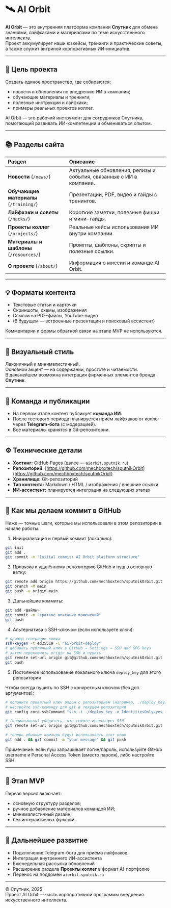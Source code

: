 # 🛰 AI Orbit

**AI Orbit** — это внутренняя платформа компании **Спутник** для обмена знаниями, лайфхаками и материалами по теме искусственного интеллекта.  
Проект аккумулирует наши юзкейсы, тренинги и практические советы, а также служит витриной корпоративных ИИ-инициатив.

---

## 🎯 Цель проекта
Создать единое пространство, где собираются:
- новости и обновления по внедрению ИИ в компании;
- обучающие материалы и тренинги;
- полезные инструкции и лайфхаки;
- примеры реальных проектов коллег.

AI Orbit — это рабочий инструмент для сотрудников Спутника, помогающий развивать ИИ-компетенции и обмениваться опытом.

---

## 📚 Разделы сайта
| Раздел | Описание |
|:--|:--|
| **Новости** (`/news/`) | Актуальные обновления, релизы и события, связанные с ИИ в компании. |
| **Обучающие материалы** (`/training/`) | Презентации, PDF, видео и гайды с тренингов. |
| **Лайфхаки и советы** (`/hacks/`) | Короткие заметки, полезные фишки и мини-гайды. |
| **Проекты коллег** (`/projects/`) | Реальные кейсы использования ИИ внутри компании. |
| **Материалы и шаблоны** (`/resources/`) | Промпты, шаблоны, скрипты и полезные ссылки. |
| **О проекте** (`/about/`) | Информация о миссии и команде AI Orbit. |

---

## 💡 Форматы контента
- Текстовые статьи и карточки  
- Скриншоты, схемы, изображения  
- Ссылки на PDF-файлы, YouTube-видео  
- (В будущем — встроенные презентации и поисковый ассистент)

Комментарии и формы обратной связи на этапе MVP не используются.

---

## 🧩 Визуальный стиль
Лаконичный и минималистичный.  
Основной акцент — на содержании, простоте и читаемости.  
В дальнейшем возможна интеграция фирменных элементов бренда **Спутник**.

---

## 👥 Команда и публикации
- На первом этапе контент публикует **команда ИИ**.  
- После тестового периода планируется приём лайфхаков от коллег через **Telegram-бота** (с модерацией).  
- Все материалы хранятся в Git-репозитории.

---

## ⚙️ Технические детали
- **Хостинг:** GitHub Pages (далее — `aiorbit.sputnik.ru`)  
- **Репозиторий:** [https://github.com/mechboxtech/sputnikOrbit](https://github.com/mechboxtech/sputnikOrbit)
- **Хранилище:** Git-репозиторий  
- **Тип контента:** Markdown / HTML / изображения / внешние ссылки  
- **ИИ-ассистент:** планируется интеграция на следующих этапах

---

## 💾 Как мы делаем коммит в GitHub

Ниже — точные шаги, которые мы использовали в этом репозитории в начале работы.

1) Инициализация и первый коммит (локально):

```bash
git init
git add .
git commit -m "Initial commit: AI Orbit platform structure"
```

2) Привязка к удалённому репозиторию GitHub и пуш в основную ветку:

```bash
git remote add origin https://github.com/mechboxtech/sputnikOrbit.git
git branch -M main
git push -u origin main
```

3) Дальнейшие коммиты:

```bash
git add <файлы>
git commit -m "краткое описание изменений"
git push
```

4) Альтернатива с SSH-ключом (если используете ключ):

```bash
# пример генерации ключа
ssh-keygen -t ed25519 -C "ai-orbit-deploy"
# добавить публичный ключ в GitHub → Settings → SSH and GPG keys
# затем переключить origin на SSH и пушить
git remote set-url origin git@github.com:mechboxtech/sputnikOrbit.git
git push
```

5) Постоянное использование локального ключа `deploy_key` для этого репозитория

Чтобы всегда пушить по SSH с конкретным ключом (без доп. аргументов):

```bash
# положите приватный ключ рядом с репозиторием (например, ./deploy_key)
# настройте ssh-команду для git в текущем репозитории
git config core.sshCommand "ssh -i ./deploy_key -o IdentitiesOnly=yes -o StrictHostKeyChecking=no"

# (опционально) убедитесь, что remote использует SSH
git remote set-url origin git@github.com:mechboxtech/sputnikOrbit.git

# теперь обычные команды будут использовать этот ключ
git add . && git commit -m "your message" && git push
```

Примечание: если пуш запрашивает логин/пароль, используйте GitHub username и
Personal Access Token (вместо пароля), либо настройте SSH.

---

## 🚀 Этап MVP
Первая версия включает:
- основную структуру разделов;
- ручное добавление материалов командой ИИ;
- минималистичный дизайн;
- без интерактивных функций.

---

## 🔭 Дальнейшее развитие
- Подключение Telegram-бота для приёма лайфхаков  
- Интеграция внутреннего ИИ-ассистента  
- Еженедельная рассылка обновлений  
- Расширение раздела **Проекты коллег** в формат AI-портфолио  
- Перенос на поддомен `aiorbit.sputnik.ru`

---

© Спутник, 2025  
Проект AI Orbit — часть корпоративной программы внедрения искусственного интеллекта.
